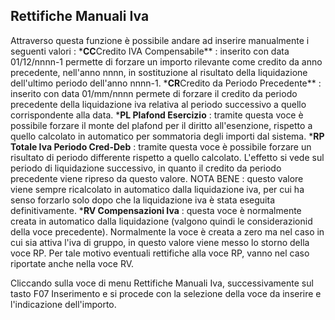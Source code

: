 ## Rettifiche Manuali Iva

Attraverso questa funzione è possibile andare ad inserire manualmente i seguenti valori : 
\***CC**Credito IVA Compensabile** :  inserito con data 01/12/nnnn-1 permette di forzare un importo rilevante come credito da anno precedente, nell'anno nnnn, in sostituzione al risultato della liquidazione dell'ultimo periodo dell'anno nnnn-1.
\***CR**Credito da Periodo Precedente** :  inserito con data 01/mm/nnnn permete di forzare il credito da periodo precedente della liquidazione iva relativa al periodo successivo a quello corrispondente alla data.
\***PL Plafond Esercizio**  :  tramite questa voce è possibile forzare il monte del plafond per il diritto all'esenzione, rispetto a quello calcolato in automatico per sommatoria degli importi dal sistema.
\***RP Totale Iva Periodo Cred-Deb**  :  tramite questa voce è possibile forzare un risultato di periodo differente rispetto a quello calcolato. L'effetto si vede sul periodo di liquidazione successivo, in quanto il credito da periodo precedente viene ripreso da questo valore. NOTA BENE :  questo valore viene sempre ricalcolato in automatico dalla liquidazione iva, per cui ha senso forzarlo solo dopo che la liquidazione iva è stata eseguita definitivamente.
\***RV Compensazioni Iva**  :  questa voce è normalmente creata in automatico dalla liquidazione (valgono quindi le considerazionid della voce precedente). Normalmente la voce è creata a zero ma nel caso in cui sia attiva l'iva di gruppo, in questo valore viene messo lo storno della voce RP. Per tale motivo eventuali rettifiche alla voce RP, vanno nel caso riportate anche nella voce RV.

Cliccando sulla voce di menu Rettifiche Manuali Iva, successivamente sul tasto F07 Inserimento e si procede con la selezione della voce da inserire e l'indicazione dell'importo.
